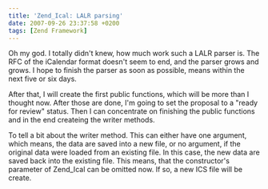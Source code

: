 ```yaml
---
title: 'Zend_Ical: LALR parsing'
date: 2007-09-26 23:37:58 +0200
tags: [Zend Framework]
---
```


Oh my god. I totally didn't knew, how much work such a LALR parser is. The RFC of the iCalendar format doesn't seem to end, and the parser grows and grows. I hope to finish the parser as soon as possible, means within the next five or six days.

After that, I will create the first public functions, which will be more than I thought now. After those are done, I'm going to set the proposal to a "ready for review" status. Then I can concentrate on finishing the public functions and in the end createing the writer methods.

To tell a bit about the writer method. This can either have one argument, which means, the data are saved into a new file, or no argument, if the original data were loaded from an existing file. In this case, the new data are saved back into the existing file. This means, that the constructor's parameter of Zend_Ical can be omitted now. If so, a new ICS file will be create.